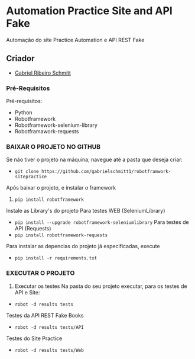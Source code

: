 # Automation Practice Site and API Fake
Automação do site Practice Automation e API REST Fake

##  Criador
 - [Gabriel Ribeiro Schmitt](https://github.com/gabrielschmitt1)

### Pré-Requisitos

Pré-requisitos:
- Python
- Robotframework
- Robotframework-selenium-library
- Robotframawork-requests

### BAIXAR O PROJETO NO GITHUB

Se não tiver o projeto na máquina, navegue até a pasta que deseja criar:
- `git clone https://github.com/gabrielschmitt1/robotframwork-sitepractice` 

Após baixar o projeto, e instalar o framework
1. `pip install robotframework`

Instale as Library's do projeto
Para testes WEB (SeleniumLibrary)
- `pip install --upgrade robotframework-seleniumlibrary`
Para testes de API (Requests)
- `pip install robotframework-requests`

Para instalar as depencias do projeto já especificadas, execute
- `pip install -r requirements.txt`

### EXECUTAR O PROJETO

1. Executar os testes
Na pasta do seu projeto executar, para os testes de API e Site:
- `robot -d results tests`

Testes da API REST Fake Books 
- `robot -d results tests/API`

Testes do Site Practice
- `robot -d results tests/Web`